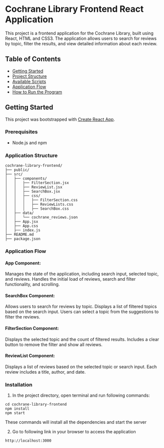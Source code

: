 # Cochrane Library Frontend React Application

This project is a frontend application for the Cochrane Library, built using React, HTML and CSS3. The application allows users to search for reviews by topic, filter the results, and view detailed information about each review.

## Table of Contents
- [Getting Started](#getting-started)
- [Project Structure](#project-structure)
- [Available Scripts](#available-scripts)
- [Application Flow](#application-flow)
- [How to Run the Program](#how-to-run-the-program)

## Getting Started

This project was bootstrapped with [Create React App](https://github.com/facebook/create-react-app).

### Prerequisites

- Node.js and npm

### Application Structure

```
cochrane-library-frontend/
├── public/
├── src/
│   ├── components/
│   │   ├── FilterSection.jsx
│   │   ├── ReviewList.jsx
│   │   ├── SearchBox.jsx
│   │   ├── css/
│   │   │   ├── FilterSection.css
│   │   │   ├── ReviewLists.css
│   │   │   ├── SearchBox.css
│   ├── data/
│   │   └── cochrane_reviews.json
│   ├── App.jsx
│   ├── App.css
│   ├── index.js
├── README.md
├── package.json
```

### Application Flow
#### App Component:

Manages the state of the application, including search input, selected topic, and reviews.
Handles the initial load of reviews, search and filter functionality, and scrolling.

#### SearchBox Component:

Allows users to search for reviews by topic.
Displays a list of filtered topics based on the search input.
Users can select a topic from the suggestions to filter the reviews.

#### FilterSection Component:

Displays the selected topic and the count of filtered results.
Includes a clear button to remove the filter and show all reviews.

#### ReviewList Component:

Displays a list of reviews based on the selected topic or search input.
Each review includes a title, author, and date.

### Installation

1. In the project directory, open terminal and run following commands:
```
cd cochrane-library-frontend
npm install
npm start
```
These commands will install all the dependencies and start the server

2. Go to following link in your browser to access the application
```
http://localhost:3000
```
